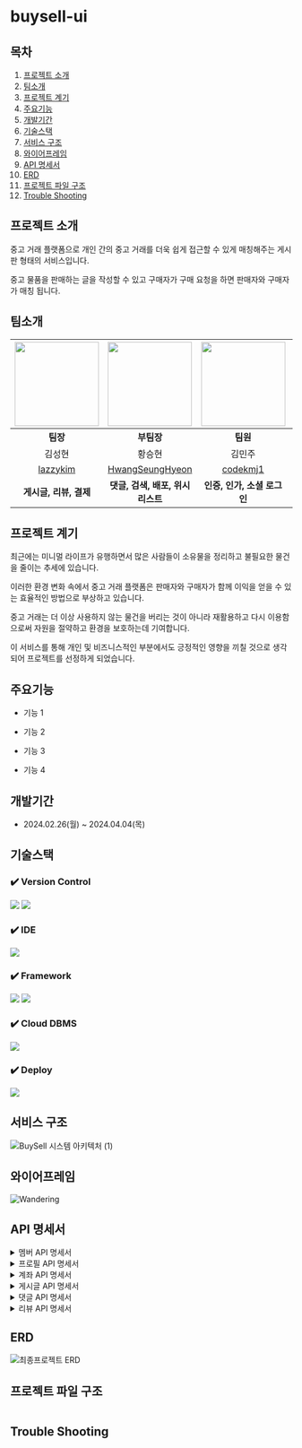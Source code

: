 # buysell-ui

## 목차
1. [프로젝트 소개](#프로젝트-소개)
2. [팀소개](#팀소개)
3. [프로젝트 계기](#프로젝트-계기)
4. [주요기능](#주요기능)
5. [개발기간](#개발기간)
6. [기술스택](#기술스택)
7. [서비스 구조](#서비스-구조)
8. [와이어프레임](#와이어프레임)
9. [API 명세서](#API-명세서)
10. [ERD](#ERD)
11. [프로젝트 파일 구조](#프로젝트-파일-구조)
12. [Trouble Shooting](#trouble-shooting)
    
## 프로젝트 소개
중고 거래 플랫폼으로 개인 간의 중고 거래를 더욱 쉽게 접근할 수 있게 매칭해주는 게시판 형태의 서비스입니다. 

중고 물품을 판매하는 글을 작성할 수 있고 구매자가 구매 요청을 하면 판매자와 구매자가 매칭 됩니다.

## 팀소개
|<img src=https://github.com/HwangSeungHyeon/buysell/assets/57141923/e5b7d730-9287-4693-aea9-9897b838697b width=150px height=150px>|<img src=https://github.com/HwangSeungHyeon/buysell/assets/57141923/02631b02-1f0c-4df0-bfbb-0968e058e65e width=150px height=150px>|<img src=https://github.com/HwangSeungHyeon/buysell/assets/57141923/30556bb0-f64f-4f87-a715-219e4fb1e10e width=150px height=150px>|<img src=https://github.com/HwangSeungHyeon/buysell/assets/57141923/5f539a96-b38f-4126-96ac-ba36d989bdfb width=150px height=150px>|
|:---:|:---:|:---:|:---:|
|**팀장**|**부팀장**|**팀원**|**팀원**|
|김성현|황승현|김민주|김현주|
|[lazzykim](https://github.com/lazzzykim)|[HwangSeungHyeon](https://github.com/HwangSeungHyeon)|[codekmj1](https://github.com/codekmj1)|[hyunzoo123123](https://github.com/hyunzoo123123)|
|**게시글, 리뷰, 결제**|**댓글, 검색, 배포, 위시리스트**|**인증, 인가, 소셜 로그인**|**프로필, 프론트**|


## 프로젝트 계기
최근에는 미니멀 라이프가 유행하면서 많은 사람들이 소유물을 정리하고 불필요한 물건을 줄이는 추세에 있습니다.

이러한 환경 변화 속에서 중고 거래 플랫폼은 판매자와 구매자가 함께 이익을 얻을 수 있는 효율적인 방법으로 부상하고 있습니다. 

중고 거래는 더 이상 사용하지 않는 물건을 버리는 것이 아니라 재활용하고 다시 이용함으로써 자원을 절약하고 환경을 보호하는데 기여합니다.

이 서비스를 통해 개인 및 비즈니스적인 부분에서도 긍정적인 영향을 끼칠 것으로 생각되어 프로젝트를 선정하게 되었습니다.

## 주요기능

- 기능 1

- 기능 2

- 기능 3

- 기능 4


## 개발기간
- 2024.02.26(월) ~ 2024.04.04(목)

## 기술스택

### ✔️ Version Control
<img src="https://img.shields.io/badge/git-F05032?style=for-the-badge&logo=git&logoColor=white"> <img src="https://img.shields.io/badge/github-181717?style=for-the-badge&logo=github&logoColor=white">

### ✔️ IDE
<img src="https://img.shields.io/badge/intellij idea-000000?style=for-the-badge&logo=intellijidea&logoColor=white">

### ✔️ Framework
<img src="https://img.shields.io/badge/Vue.js-4FC08D?style=for-the-badge&logo=Vue.js&logoColor=white"> <img src="https://img.shields.io/badge/Bootstrap-7952B3?style=for-the-badge&logo=Bootstrap&logoColor=white">

### ✔️ Cloud DBMS
<img src="https://img.shields.io/badge/amazon s3-569A31?style=for-the-badge&logo=amazons3&logoColor=white"> 

### ✔️ Deploy
<img src="https://img.shields.io/badge/vercel-000000?style=for-the-badge&logo=vercel&logoColor=white">

## 서비스 구조
![BuySell 시스템 아키텍처 (1)](https://github.com/HwangSeungHyeon/buysell-ui/assets/57141923/e709cc0f-de4a-4c00-89e9-a08e49e5c2ea)


## 와이어프레임
![Wandering](https://github.com/HwangSeungHyeon/buysell/assets/57141923/7236fe2b-33d6-4959-a56c-437d6f4a0b01)


## API 명세서
<details>
<summary> 멤버 API 명세서 </summary>
<div markdown="1">
  <img src= https://github.com/HwangSeungHyeon/buysell/assets/57141923/270ebc87-141d-45b6-a1d4-33b9017430f9>
</div>
</details>

<details>
<summary> 프로필 API 명세서</summary>
<div markdown="1">
  <img src= https://github.com/HwangSeungHyeon/buysell/assets/57141923/d1d0c5eb-2a62-476c-b960-2cf95e453d10>

</div>
</details>

<details>
<summary> 계좌 API 명세서</summary>
<div markdown="1">
  <img src= https://github.com/HwangSeungHyeon/buysell/assets/57141923/f6aa240c-8592-404b-b215-f4621fe41e64>
</div>
</details>

<details>
<summary> 게시글 API 명세서</summary>
<div markdown="1">
  <img src= https://github.com/HwangSeungHyeon/buysell/assets/57141923/c8299100-aa94-41d4-a4e0-1ead7c28bfa3>
</div>
</details>

<details>
<summary> 댓글 API 명세서</summary>
<div markdown="1">
  <img src= https://github.com/HwangSeungHyeon/buysell/assets/57141923/baae2df3-0234-49e9-9697-60858837d126>

</div>
</details>

<details>
<summary> 리뷰 API 명세서</summary>
<div markdown="1">
  <img src= https://github.com/HwangSeungHyeon/buysell/assets/57141923/395c1b83-99c4-454a-a176-d8d7fa535b30>
</div>

</details>

## ERD
![최종프로젝트 ERD](https://github.com/HwangSeungHyeon/buysell-ui/assets/57141923/2c5d4a18-3b8b-4e55-8481-8d7b57f942de)


## 프로젝트 파일 구조

```

```


## Trouble Shooting

